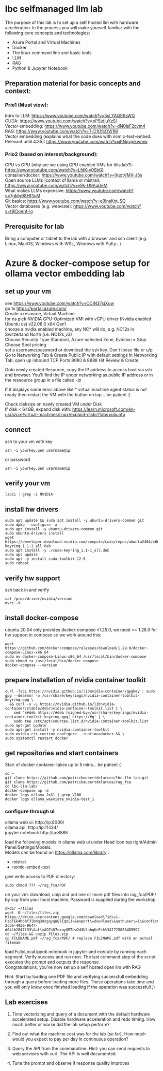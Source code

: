 # lbc selfmanaged llm lab

The purpose of this lab is to set up a self hosted llm with hardware acceleration. In the process you will make yourself familiar with the following core concepts and technologies:  

* Azure Portal and Virtual Machines
* Docker
* The linux command line and basic tools
* LLM
* RAG
* Python & Jupyter Notebook

## Preparation material for basic concepts and context:

### Prio1 (Must view):  
Intro to LLM: https://www.youtube.com/watch?v=5sLYAQS9sWQ  
CUDA: https://www.youtube.com/watch?v=pPStdjuYzSI  
Vector embedding: https://www.youtube.com/watch?v=dN0lsF2cvm4  
RAG: https://www.youtube.com/watch?v=T-D1OfcDW1M  
Vector embedding (explains what the code does with nomic-text-embed. Relevant until 4:35): https://www.youtube.com/watch?v=jENqvjpkwmw  
  
### Prio2 (based on interest/background):  
CPU vs GPU (why are we using GPU enabled VMs for this lab?): https://www.youtube.com/watch?v=LfdK-v0SbGI  
container/docker: https://www.youtube.com/watch?v=0qotVMX-J5s  
Open source LLMs (contaxt of llama or mistral): https://www.youtube.com/watch?v=y9k-U9AuDeM  
What makes LLMs expensive: https://www.youtube.com/watch?v=7gMg98Hf3uM  
Git basics: https://www.youtube.com/watch?v=e9lnsKot_SQ  
Vector databases (e.g. weaviate): https://www.youtube.com/watch?v=t9IDoenf-lo  

## Prerequisite for lab  
Bring a computer or tablet to the lab with a browser and ssh client (e.g. Linux, MacOS, Windows with WSL, Windows with Putty...)

# Azure & docker-compose setup for ollama vector embedding lab
## set up your vm
see https://www.youtube.com/watch?v=OCiN37sjXuw  
go to https://portal.azure.com/  
Create a resource, Virtual Machine  
for os pick NVIDIA GPU-Optimized VMI with vGPU driver (Nvidia enabled Ubuntu os) v22.08.0 x64 Gen1  
choose a nvidia enabled machine, any NC* will do, e.g. NC12s in Switzerland North (i.e. NC12s_v3)    
Choose Security Type Standard, Azure-selected Zone, Eviction = Stop
Choose Spot pricing  
set a username/password or download the ssh key. Don't loose file or u/p  
Go to Networking Tab & Create Public IP with default settings
In Networking Tab: open up inbound TCP Ports 8080 & 8888
Hit Review & Create  
  
Goto newly created Resource, copy the IP address to access host via ssh and browser. You'll find the IP under networking as public IP address or in the ressource group in a file called *-ip*
  
If it displays some error above like * virtual machine agent status is not ready then restart the VM with the button on top... be patient :)  
  
Check disksize on newly created VM under Disk  
If disk < 64GB, expand disk with: https://learn.microsoft.com/en-us/azure/virtual-machines/linux/expand-disks?tabs=ubuntu   

## connect
ssh to your vm with key 
```
ssh -i yourkey.pem username@ip
```	
or password
```
ssh -i yourkey.pem username@ip
```	

## verify your vm
```
lspci | grep -i NVIDIA
```

## install hw drivers
```
sudo apt update && sudo apt install -y ubuntu-drivers-common git
sudo dpkg --configure -a
sudo apt install -y ubuntu-drivers-common git  
sudo ubuntu-drivers install
wget https://developer.download.nvidia.com/compute/cuda/repos/ubuntu2404/x86_64/cuda-keyring_1.1-1_all.deb
sudo apt install -y ./cuda-keyring_1.1-1_all.deb
sudo apt update
sudo apt -y install cuda-toolkit-12-5
sudo reboot
```

## verify hw support
ssh back in and verify
```
cat /proc/driver/nvidia/version
nvcc -V
```

## install docker-compose
ubuntu 20.04 only provides docker-compose v1.25.0, we need >= 1.28.0 for hw support in compose so we work around this:
```
wget https://github.com/docker/compose/releases/download/1.29.0/docker-compose-Linux-x86_64
sudo mv docker-compose-Linux-x86_64 /usr/local/bin/docker-compose
sudo chmod +x /usr/local/bin/docker-compose
docker-compose --version
``` 

## prepare installation of nvidia container toolkit
```
curl -fsSL https://nvidia.github.io/libnvidia-container/gpgkey | sudo gpg --dearmor -o /usr/share/keyrings/nvidia-container-toolkit-keyring.gpg \
  && curl -s -L https://nvidia.github.io/libnvidia-container/stable/deb/nvidia-container-toolkit.list | \
    sed 's#deb https://#deb [signed-by=/usr/share/keyrings/nvidia-container-toolkit-keyring.gpg] https://#g' | \
    sudo tee /etc/apt/sources.list.d/nvidia-container-toolkit.list
sudo apt-get update
sudo apt-get install -y nvidia-container-toolkit
sudo nvidia-ctk runtime configure --runtime=docker && \
sudo systemctl restart docker
```

## get repositories and start containers  
Start of docker container takes up to 5 mins... be patient :)
```
cd ~
git clone https://github.com/patrickaubertdelaruee/lbc-llm-lab.git
git clone https://github.com/patrickaubertdelaruee/rag_fca
cd lbc-llm-lab/  
docker-compose up -d  
docker logs ollama 2>&1 | grep V100
docker logs ollama_weaviate_nvidia-test_1
```

### configure through ui
ollama web ui: http://ip:8080/  
ollama api: http://ip:11434/  
jupyter notebook http://ip:8888  

load the following models in ollama web ui under Head Icon top right/Admin Panel/Settings/Models.  
Models can be found on https://ollama.com/library :  
* mistral  
* nomic-embed-text  

give write access to PDF directory:
```
sudo chmod 777 ~/rag_fca/PDF  
```

on your vm: download, unip and put one or more pdf files into rag_fca/PDF/ by scp from your local machine.
Password is supplied during the workshop   
```
mkdir ~/files
wget -O ~/files/files.zip https://drive.usercontent.google.com/download\?id\=1-FzpTEk4hbhfJlbNq3dogqygWQlIqniJ\&export\=download\&authuser\=1\&confirm\=t\&uuid\=cd9d42bb-2c3e-493e-9647-d04fb2047f33\&at\=AO7h07exuyQMTew243UlnbqKePsk%3A1725883485592
cd ~/files && unzip files.zip
cp FILENAME.pdf ~/rag_fca/PDF/ # replace FILENAME.pdf with an actual filenam
```

load FullyLocal.ipynb notebook in jupyter and execute by running each segment. Verify success and run next. The last command step of the script executes the prompt and outputs the response.   
Congratulations, you've now set up a self hosted open llm with RAG

Hint: Start by loading one PDF file and verifying successfull embedding through a query before loading more files. These operations take time and you will only know once finished loading if the operation was successfull ;)


## Lab exercises   


1. Time vectorizing and query of a document with the default hardware accelerated setup. Disable hardware acceleration and redo timing. How much better or worse did the lab setup perform?  

2. Find out what the machine cost was for the lab (so far). How much would you expect to pay per day in continuous operation?  

3. Query the API from the commandline. Hint: you can send requests to web services with curl. The API is well documented.  

4. Tune the prompt and observe if response quality improves  

